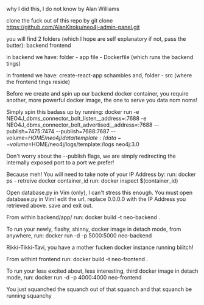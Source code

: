 why I did this, I do not know
by
Alan Williams

clone the fuck out of this repo by
git clone https://github.com/AlanKiroku/neo4j-admin-panel.git

you will find 2 folders (which I hope are self explanatory if not, pass the butter):
backend
frontend

in backend we have:
folder - app
file - Dockerfile (which runs the backend tings)

in frontend we have:
create-react-app schambles and,
folder - src (where the frontend tings reside)

Before we create and spin up our backend docker container, you require another, more powerful docker image, the one to serve you data nom noms!

Simply spin this badass up by running:
docker run -e NEO4J_dbms_connector_bolt_listen__address=:7688 -e NEO4J_dbms_connector_bolt_advertised__address=:7688 --publish=7475:7474 --publish=7688:7687 --volume=$HOME/neo4j/data/template:/data --volume=$HOME/neo4j/logs/template:/logs neo4j:3.0

Don't worry about the --publish flags, we are simply redirecting the internally exposed port to a port we prefer!

Because meh!
You will need to take note of your IP Address by:
run: docker ps - retreive docker container_id
run: docker inspect $(container_id)

Open database.py in Vim (only), I can't stress this enough. You must open database.py in Vim!
edit the url. replace 0.0.0.0 with the IP Address you retrieved above.
save and exit out.

From within backend/app/ run: 
docker build -t neo-backend .

To run your newly, flashy, shinny, docker image in detach mode, from anywhere, run:
docker run -d -p 5000:5000 neo-backend

Rikki-Tikki-Tavi, you have a mother fucken docker instance running biiitch!

From withint frontend run:
docker build -t neo-frontend .

To run your less excited about, less interesting, third docker image in detach mode, run:
docker run -d -p 4000:4000 neo-frontend

You just squanched the squanch out of that squanch and that squanch be running squanchy
